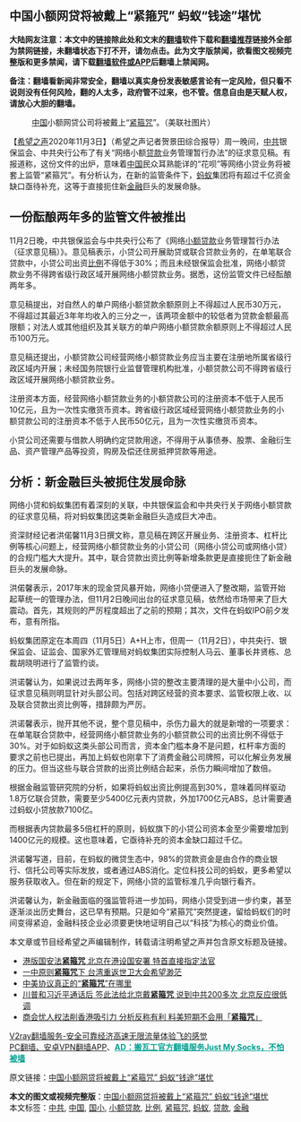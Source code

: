  <h2>中国小额网贷将被戴上“紧箍咒” 蚂蚁“钱途”堪忧</h2> <p class="notice"><b>大陆网友注意：本文中的链接除此处和文末的<a href="https://github.com/bannedbook/fanqiang" >翻墙</a>软件下载和<a href="https://github.com/killgcd/justmysocks/blob/master/README.md">翻墙推荐</a>链接外全部为禁网链接，未翻墙状态下打不开，请勿点击。此为文字版禁闻，欲看图文视频完整版和更多禁闻，请下载<a href="https://github.com/bannedbook/fanqiang">翻墙软件或APP</a>后翻墙上禁闻网。</p><p>备注：翻墙看新闻非常安全，翻墙以真实身份发表敏感言论有一定风险，但只看不说则没有任何风险，翻的人太多，政府管不过来，也不管。信息自由是天赋人权，请放心大胆的翻墙。</b></p>  <div class="entry"> <figure><figcaption><a href="https://www.bannedbook.org/bnews/tag/%E4%B8%AD%E5%9B%BD/" class="st_tag internal_tag" rel="tag" title="标签 中国 下的日志">中国</a>小额网贷公司将被戴上“<a href="https://www.bannedbook.org/bnews/tag/%E7%B4%A7%E7%AE%8D%E5%92%92/" class="st_tag internal_tag" rel="tag" title="标签 紧箍咒 下的日志">紧箍咒</a>”。（美联社图片）</figcaption></figure> <p>【<span class='wp_keywordlink_affiliate'><a href="https://www.soundofhope.org" title="希望之声" target="_blank">希望之声</a></span>2020年11月3日】（希望之声记者贺景田综合报导）周一晚间，<a href="https://www.bannedbook.org/bnews/tag/%e4%b8%ad%e5%85%b1/" class="st_tag internal_tag" rel="tag" title="标签 中共 下的日志">中共</a>银保监会、中共央行公布了有关“网络小额<a href="https://www.bannedbook.org/bnews/tag/%E8%B4%B7%E6%AC%BE/" class="st_tag internal_tag" rel="tag" title="标签 贷款 下的日志">贷款</a>业务管理暂行办法”的征求意见稿。有报道称，这份文件的出炉，意味着<span class='wp_keywordlink_affiliate'><a href="https://www.bannedbook.org/" title="中国" target="_blank">中国</a></span>民众耳熟能详的“花呗”等网络小贷业务将被套上监管“紧箍咒”。有分析认为，在新的监管条件下，<a href="https://www.bannedbook.org/bnews/tag/%e8%9a%82%e8%9a%81/" class="st_tag internal_tag" rel="tag" title="标签 蚂蚁 下的日志">蚂蚁</a>集团将有超过千亿资金缺口亟待补充，这等于直接扼住新<a href="https://www.bannedbook.org/bnews/tag/%E9%87%91%E8%9E%8D/" class="st_tag internal_tag" rel="tag" title="标签 金融 下的日志">金融</a>巨头的发展命脉。</p> <h2><strong>一份酝酿两年多的监管文件被推出</strong></h2> <p>11月2日晚，中共银保监会与中共央行公布了《网络<a href="https://www.bannedbook.org/bnews/tag/%E5%B0%8F%E9%A2%9D%E8%B4%B7%E6%AC%BE/" class="st_tag internal_tag" rel="tag" title="标签 小额贷款 下的日志">小额贷款</a>业务管理暂行办法（征求意见稿）》。意见稿表示，小贷公司开展助贷或联合贷款业务的，在单笔联合贷款中，小贷公司出资<a href="https://www.bannedbook.org/bnews/tag/%E6%AF%94%E4%BE%8B/" class="st_tag internal_tag" rel="tag" title="标签 比例 下的日志">比例</a>不得低于30%；而且未经银保监会批准，网络小额贷款业务不得跨省级行政区域开展网络小额贷款业务。据悉，这份监管文件已经酝酿两年多。</p> <p>意见稿提出，对自然人的单户网络小额贷款余额原则上不得超过人民币30万元，不得超过其最近3年年均收入的三分之一，该两项金额中的较低者为贷款金额最高限额；对法人或其他组织及其关联方的单户网络小额贷款余额原则上不得超过人民币100万元。</p> <p>意见稿还提出，小额贷款公司经营网络小额贷款业务应当主要在注册地所属省级行政区域内开展；未经国务院银行业监督管理机构批准，小额贷款公司不得跨省级行政区域开展网络小额贷款业务。</p>  <p>注册资本方面，经营网络小额贷款业务的小额贷款公司的注册资本不低于人民币10亿元，且为一次性实缴货币资本。跨省级行政区域经营网络小额贷款业务的小额贷款公司的注册资本不低于人民币50亿元，且为一次性实缴货币资本。</p> <p>小贷公司还需要与借款人明确约定贷款用途，不得用于从事债券、股票、金融衍生品、资产管理产品等投资，购房及偿还住房抵押贷款等用途。</p> <h2><strong>分析：新金融巨头被扼住发展命脉</strong></h2> <p>网络小贷和蚂蚁集团有着深刻的关联，中共银保监会和中共央行关于网络小额贷款的征求意见稿，将对蚂蚁集团这类新金融巨头造成巨大冲击。</p> <p>资深财经记者洪偌馨11月3日撰文称，意见稿在跨区开展业务、注册资本、杠杆比例等核心问题上，经营网络小额贷款业务的小贷公司（网络小贷公司或网络小贷）的合规门槛大大提升。其中，联合贷款出资比例等新增条款更是直接扼住了新金融巨头的发展命脉。</p>  <p>洪偌馨表示，2017年末的现金贷风暴开始，网络小贷便进入了整改期，监管开始起草统一的管理办法，但11月2日晚间出台的征求意见稿，依然给市场带来了巨大震动。首先，其规则的严厉程度超出了之前的预期；其次，文件在蚂蚁IPO前夕发布，意有所指。</p> <p>蚂蚁集团原定在本周四（11月5日）A+H上市，但周一（11月2日），中共央行、银保监会、证监会、国家外汇管理局对蚂蚁集团实际控制人马云、董事长井贤栋、总裁胡晓明进行了监管约谈。</p> <p>洪诺馨认为，如果说过去两年多，网络小贷的整改主要清理的是大量中小公司，而征求意见稿则明显针对头部公司。包括对跨区经营的资本要求、监管权限上收、以及联合贷款出资比例等，措辞颇为严厉。</p> <p>洪诺馨表示，抛开其他不说，整个意见稿中，杀伤力最大的就是新增的一项要求：在单笔联合贷款中，经营网络小额贷款业务的小额贷款公司的出资比例不得低于30%。对于如蚂蚁这类头部公司而言，资本金门槛本身不是问题，杠杆率方面的要求之前也已提出，再加上蚂蚁也刚拿下了消费金融公司牌照，可以化解业务发展的压力。但当这些与联合贷款的出资比例结合起来，杀伤力瞬间增加了数倍。</p>  <p>根据金融监管研究院的分析，如果将蚂蚁出资比例提高到30%，意味着同样驱动1.8万亿联合贷款，需要至少5400亿元表内贷款，外加1700亿元ABS，总计需要通过蚂蚁小贷放款7100亿。</p> <p>而根据表内贷款最多5倍杠杆的原则，蚂蚁旗下的小贷公司资本金至少需要增加到1400亿元的规模。这也意味着，它亟待补充的资本金缺口超过千亿。</p> <p>洪诺馨写道，目前，在蚂蚁的微贷生态中，98%的贷款资金是由合作的商业银行、信托公司等实际发放，或者通过ABS消化。定位科技公司的蚂蚁，更多希望以服务获取收入。但在新的规定下，网络小贷的监管标准几乎向银行看齐。</p> <p>洪诺馨认为，新金融面临的强监管将进一步加码，网络小贷受到进一步约束，甚至逐渐淡出历史舞台，这已早有预期。只是如今“紧箍咒”突然提速，留给蚂蚁们的时间变得紧迫，金融科技企业必须要更快地证明自己以“科技”为核心的商业价值。</p>  <p>本文章或节目经希望之声编辑制作，转载请注明希望之声并包含原文标题及链接。</p> <ul class='op-related-articles' title='相关阅读'> <li><a href='https://www.bannedbook.org/bnews/cnnews/hknews/20200621/1348057.html' target='_blank'>港版国安法<b>紧箍咒</b> 北京在港设国安署 特首直接指定法官</a></li> <li><a href='https://www.bannedbook.org/bnews/taiwannews/20200515/1329086.html' target='_blank'>一中原则<b>紧箍咒</b>下 台湾重返世卫大会希望渺茫</a></li> <li><a href='https://www.bannedbook.org/bnews/cbnews/20200117/1260499.html' target='_blank'>中美协议真正的“<b>紧箍咒</b>”在哪里</a></li> <li><a href='https://www.bannedbook.org/bnews/topimagenews/20191222/1245718.html' target='_blank'>川普和习近平通话后 签此法给北京戴<b>紧箍咒</b> 说到中共200多次 北京反应很低调</a></li> <li><a href='https://www.bannedbook.org/bnews/cnnews/hknews/20191129/1232052.html' target='_blank'>商会忧人权法削香港吸引力 分析反称有利 料美短期不会用「<b>紧箍咒</b>」</a></li> </ul> <p class="texttj"> <a href="https://www.bannedbook.org/forum23/topic22702.html" target="_blank">V2ray翻墙服务-安全可靠经济高速无限流量体验飞的感觉</a><br/> <a href="https://github.com/bannedbook/fanqiang/wiki/%E7%A6%81%E9%97%BB%E7%BD%91%E5%AE%89%E5%8D%93%E7%BF%BB%E5%A2%99%E6%96%B0%E9%97%BBAPP" target="_blank">PC翻墙、安卓VPN翻墙APP</a>、<span onclick="window.open('https://github.com/killgcd/justmysocks/blob/master/README.md')" style="font-weight:bold;color:#00A191;cursor:pointer;text-decoration:underline;outline:none">AD：搬瓦工官方翻墙服务Just My Socks，不怕被墙</span></p><p>原文链接：<a class="src_link"  href="https://www.soundofhope.org/post/439039" target="_blank">中国小额网贷将被戴上“紧箍咒” 蚂蚁“钱途”堪忧</a></p><a name='sharetosocial'></a>       <div><b>本文的图文或视频完整版</b>：<a href='https://www.bannedbook.org/bnews/comments/20201104/1425336.html'>中国小额网贷将被戴上“紧箍咒” 蚂蚁“钱途”堪忧</a></div>  </div><!--END ENTRY--> <div class="postfooter"> <div>本文标签：<a href="https://www.bannedbook.org/bnews/tag/%e4%b8%ad%e5%85%b1/" rel="tag">中共</a>, <a href="https://www.bannedbook.org/bnews/tag/%E4%B8%AD%E5%9B%BD/" rel="tag">中国</a>, <a href="https://www.bannedbook.org/bnews/tag/%E5%9B%BD%E5%B0%8F/" rel="tag">国小</a>, <a href="https://www.bannedbook.org/bnews/tag/%E5%B0%8F%E9%A2%9D%E8%B4%B7%E6%AC%BE/" rel="tag">小额贷款</a>, <a href="https://www.bannedbook.org/bnews/tag/%E6%AF%94%E4%BE%8B/" rel="tag">比例</a>, <a href="https://www.bannedbook.org/bnews/tag/%E7%B4%A7%E7%AE%8D%E5%92%92/" rel="tag">紧箍咒</a>, <a href="https://www.bannedbook.org/bnews/tag/%e8%9a%82%e8%9a%81/" rel="tag">蚂蚁</a>, <a href="https://www.bannedbook.org/bnews/tag/%E8%B4%B7%E6%AC%BE/" rel="tag">贷款</a>, <a href="https://www.bannedbook.org/bnews/tag/%E9%87%91%E8%9E%8D/" rel="tag">金融</a></div>  </div><!--END POSTFOOTER--> 